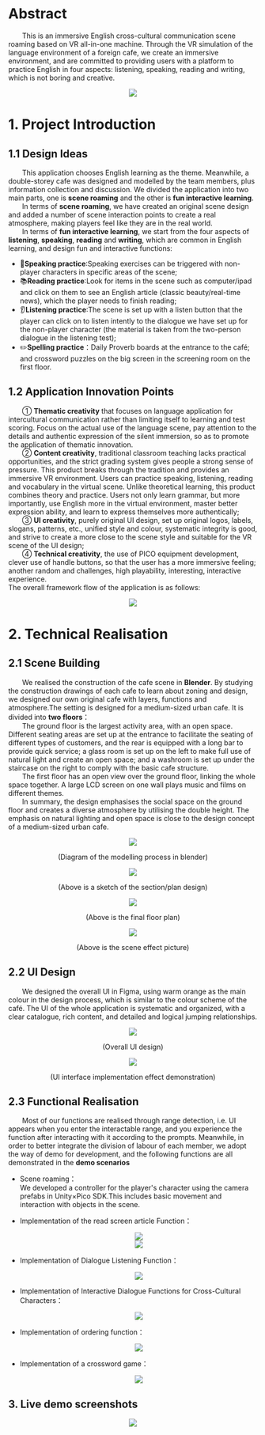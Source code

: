 # Abstract
&emsp;&emsp;This is an immersive English cross-cultural communication scene roaming based on VR all-in-one machine. Through the VR simulation of the language environment of a foreign cafe, we create an immersive environment, and are committed to providing users with a platform to practice English in four aspects: listening, speaking, reading and writing, which is not boring and creative.  
<div align=center><img src="https://github.com/AlisonMeii/NewInTown_VrProject/blob/main/Image/title.png?raw=true"/></div>  

# 1. Project Introduction
## 1.1 Design Ideas
&emsp;&emsp;This application chooses English learning as the theme. Meanwhile, a double-storey cafe was designed and modelled by the team members, plus information collection and discussion. We divided the application into two main parts, one is **scene roaming** and the other is **fun interactive learning**.  
&emsp;&emsp;In terms of **scene roaming**, we have created an original scene design and added a number of scene interaction points to create a real atmosphere, making players feel like they are in the real world.  
&emsp;&emsp;In terms of **fun interactive learning**, we start from the four aspects of **listening**, **speaking**, **reading** and **writing**, which are common in English learning, and design fun and interactive functions:  
- :speech_balloon:**Speaking practice**:Speaking exercises can be triggered with non-player characters in specific areas of the scene;
- :books:**Reading practice**:Look for items in the scene such as computer/ipad and click on them to see an English article (classic beauty/real-time news), which the player needs to finish reading;
- :ear:**Listening practice**:The scene is set up with a listen button that the player can click on to listen intently to the dialogue we have set up for the non-player character (the material is taken from the two-person dialogue in the listening test);
- :pencil2:**Spelling practice**：Daily Proverb boards at the entrance to the café; and crossword puzzles on the big screen in the screening room on the first floor.
## 1.2 Application Innovation Points
&emsp;&emsp;① **Thematic creativity** that focuses on language application for intercultural communication rather than limiting itself to learning and test scoring. Focus on the actual use of the language scene, pay attention to the details and authentic expression of the silent immersion, so as to promote the application of thematic innovation.  
&emsp;&emsp;② **Content creativity**, traditional classroom teaching lacks practical opportunities, and the strict grading system gives people a strong sense of pressure. This product breaks through the tradition and provides an immersive VR environment. Users can practice speaking, listening, reading and vocabulary in the virtual scene. Unlike theoretical learning, this product combines theory and practice. Users not only learn grammar, but more importantly, use English more in the virtual environment, master better expression ability, and learn to express themselves more authentically;  
&emsp;&emsp;③ **UI creativity**, purely original UI design, set up original logos, labels, slogans, patterns, etc., unified style and colour, systematic integrity is good, and strive to create a more close to the scene style and suitable for the VR scene of the UI design;  
&emsp;&emsp;④ **Technical creativity**, the use of PICO equipment development, clever use of handle buttons, so that the user has a more immersive feeling; another random and challenges, high playability, interesting, interactive experience.  
The overall framework flow of the application is as follows:
<div align=center><img src="https://github.com/AlisonMeii/NewInTown_VrProject/blob/main/Image/mindmap.png?raw=true"/></div>  

# 2. Technical Realisation
## 2.1 Scene Building
&emsp;&emsp;We realised the construction of the cafe scene in **Blender**. By studying the construction drawings of each cafe to learn about zoning and design, we designed our own original cafe with layers, functions and atmosphere.The setting is designed for a medium-sized urban cafe. It is divided into **two floors**：  
&emsp;&emsp;The ground floor is the largest activity area, with an open space. Different seating areas are set up at the entrance to facilitate the seating of different types of customers, and the rear is equipped with a long bar to provide quick service; a glass room is set up on the left to make full use of natural light and create an open space; and a washroom is set up under the staircase on the right to comply with the basic cafe structure.  
&emsp;&emsp;The first floor has an open view over the ground floor, linking the whole space together. A large LCD screen on one wall plays music and films on different themes.  
&emsp;&emsp;In summary, the design emphasises the social space on the ground floor and creates a diverse atmosphere by utilising the double height. The emphasis on natural lighting and open space is close to the design concept of a medium-sized urban cafe.  
<div align=center><img src="https://github.com/AlisonMeii/NewInTown_VrProject/blob/main/Image/In%20Blender.png?raw=true"/></div>  
<p align="center">(Diagram of the modelling process in blender)</p>
<div align=center><img src="https://github.com/AlisonMeii/NewInTown_VrProject/blob/main/Image/FloorDesign.png?raw=true"/></div>  
<p align="center">(Above is a sketch of the section/plan design)</p>
<div align=center><img src="https://github.com/AlisonMeii/NewInTown_VrProject/blob/main/Image/Floor%20Design.png?raw=true"/></div>  
<p align="center">(Above is the final floor plan)</p>
<div align=center><img src="https://github.com/AlisonMeii/NewInTown_VrProject/blob/main/Image/effect.png?raw=true"/></div>  
<p align="center">(Above is the scene effect picture)</p>

## 2.2 UI Design
&emsp;&emsp;We designed the overall UI in Figma, using warm orange as the main colour in the design process, which is similar to the colour scheme of the café. The UI of the whole application is systematic and organized, with a clear catalogue, rich content, and detailed and logical jumping relationships.
<div align=center><img src="https://github.com/AlisonMeii/NewInTown_VrProject/blob/main/Image/UIDesign.png?raw=true"/></div>  
<p align="center">(Overall UI design)</p>
<div align=center><img src="https://github.com/AlisonMeii/NewInTown_VrProject/blob/main/Image/UI%20in%20Scence.png?raw=true"/></div>  
<p align="center">(UI interface implementation effect demonstration)</p>

## 2.3 Functional Realisation
&emsp;&emsp;Most of our functions are realised through range detection, i.e. UI appears when you enter the interactable range, and you experience the function after interacting with it according to the prompts. Meanwhile, in order to better integrate the division of labour of each member, we adopt the way of demo for development, and the following functions are all demonstrated in the **demo scenarios**  
- Scene roaming：  
  We developed a controller for the player's character using the camera prefabs in Unity×Pico SDK.This includes basic movement and interaction with objects in the scene.
- Implementation of the read screen article Function：  
  <div align=center><img src="https://github.com/AlisonMeii/NewInTown_VrProject/blob/main/Image/Laptop.png?raw=true"/></div>  
  <div align=center><img src="https://github.com/AlisonMeii/NewInTown_VrProject/blob/main/Image/proverb.png?raw=true"/></div>  
  
- Implementation of Dialogue Listening Function：
  <div align=center><img src="https://github.com/AlisonMeii/NewInTown_VrProject/blob/main/Image/dialog.png?raw=true"/></div>  
  
- Implementation of Interactive Dialogue Functions for Cross-Cultural Characters：  
  <div align=center><img src="https://github.com/AlisonMeii/NewInTown_VrProject/blob/main/Image/speak%20with.png?raw=true"/></div>  
  
- Implementation of ordering function：  
  <div align=center><img src="https://github.com/AlisonMeii/NewInTown_VrProject/blob/main/Image/order.png?raw=true"/></div>  

- Implementation of a crossword game：
  <div align=center><img src="https://github.com/AlisonMeii/NewInTown_VrProject/blob/main/Image/crossword.png?raw=true"/></div> 

## 3. Live demo screenshots
  <div align=center><img src="https://github.com/AlisonMeii/NewInTown_VrProject/blob/main/Image/Overall%20function.png?raw=true"/></div>  

